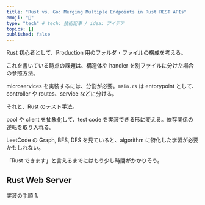 ```yaml
---
title: "Rust vs. Go: Merging Multiple Endpoints in Rust REST APIs"
emoji: "🤖"
type: "tech" # tech: 技術記事 / idea: アイデア
topics: []
published: false
---
```

Rust 初心者として、Production 用のフォルダ・ファイルの構成を考える。

これを書いている時点の課題は、構造体や handler を別ファイルに分けた場合の参照方法。

microservices を実装するには、分割が必要。`main.rs` は entorypoint として、controller や routes、service などに分ける。

それと、Rust のテスト手法。

pool や client を抽象化して、test code を実装できる形に変える。依存関係の逆転を取り入れる。

LeetCode の Graph, BFS, DFS を見ていると、algorithm に特化した学習が必要かもしれない。

「Rust できます」と言えるまでにはもう少し時間がかかりそう。

## Rust Web Server
実装の手順
1. 
